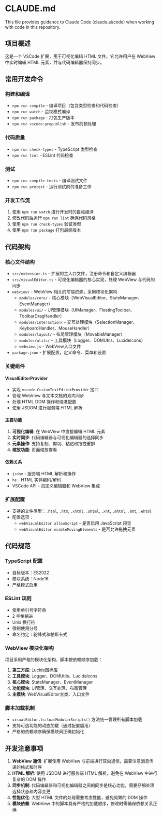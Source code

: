# CLAUDE.md

This file provides guidance to Claude Code (claude.ai/code) when working with code in this repository.

## 项目概述

这是一个 VSCode 扩展，用于可视化编辑 HTML 文件。它允许用户在 WebView 中实时编辑 HTML 元素，并与代码编辑器保持同步。

## 常用开发命令

### 构建和编译
- `npm run compile` - 编译项目（包含类型检查和代码检查）
- `npm run watch` - 监视模式编译
- `npm run package` - 打包生产版本
- `npm run vscode:prepublish` - 发布前预处理

### 代码质量
- `npm run check-types` - TypeScript 类型检查
- `npm run lint` - ESLint 代码检查

### 测试
- `npm run compile-tests` - 编译测试文件
- `npm run pretest` - 运行测试前的准备工作

### 开发工作流
1. 使用 `npm run watch` 进行开发时的自动编译
2. 修改代码后运行 `npm run lint` 确保代码风格
3. 使用 `npm run check-types` 验证类型
4. 使用 `npm run package` 打包最终版本

## 代码架构

### 核心文件结构
- `src/extension.ts` - 扩展的主入口文件，注册命令和自定义编辑器
- `src/visualEditor.ts` - 可视化编辑器的核心实现，处理 WebView 与代码的同步
- `webview/` - WebView 相关的前端资源，采用模块化架构
  - `modules/core/` - 核心模块（WebVisualEditor、StateManager、EventManager）
  - `modules/ui/` - UI管理模块（UIManager、FloatingToolbar、ToolbarDragHandler）
  - `modules/interaction/` - 交互处理模块（SelectionManager、KeyboardHandler、MouseHandler）
  - `modules/layout/` - 布局管理模块（MovableManager）
  - `modules/utils/` - 工具模块（Logger、DOMUtils、LucideIcons）
  - `webview.js` - WebView入口文件
- `package.json` - 扩展配置，定义命令、菜单和设置

### 关键组件

#### VisualEditorProvider
- 实现 `vscode.CustomTextEditorProvider` 接口
- 管理 WebView 与文本文档的双向同步
- 处理 HTML DOM 操作和缩进配置
- 使用 JSDOM 进行服务端 HTML 解析

#### 主要功能
1. **可视化编辑**: 在 WebView 中直接编辑 HTML 元素
2. **实时同步**: 代码编辑器与可视化编辑器的选择同步
3. **元素操作**: 支持复制、剪切、粘贴和拖拽重排
4. **缩放功能**: 页面缩放查看

#### 依赖关系
- `jsdom` - 服务端 HTML 解析和操作
- `he` - HTML 实体编码/解码
- VSCode API - 自定义编辑器和 WebView 集成

### 扩展配置
- 支持的文件类型：`.html`, `.htm`, `.xhtml`, `.shtml`, `.xht`, `.mhtml`, `.mht`, `.ehtml`
- 配置选项：
  - `webVisualEditor.allowScript` - 是否启用 JavaScript 预览
  - `webVisualEditor.enableMovingElements` - 是否允许拖拽元素

## 代码规范

### TypeScript 配置
- 目标版本：ES2022
- 模块系统：Node16
- 严格模式启用

### ESLint 规则
- 使用单引号字符串
- 2 空格缩进
- Unix 换行符
- 强制使用分号
- 命名约定：驼峰式和帕斯卡式

### WebView 模块化架构
项目采用严格的模块化架构，脚本按依赖顺序加载：
1. **第三方库**: Lucide图标库
2. **工具模块**: Logger、DOMUtils、LucideIcons
3. **核心模块**: StateManager、EventManager
4. **功能模块**: UI管理、交互处理、布局管理
5. **主模块**: WebVisualEditor主类、入口文件

### 脚本加载机制
- `visualEditor.ts:loadModularScripts()` 方法统一管理所有脚本加载
- 支持可选功能的动态加载（通过配置启用）
- 严格的依赖顺序确保模块间正确初始化

## 开发注意事项

1. **WebView 通信**: 扩展使用 WebView 与前端进行双向通信，需要注意消息传递的格式和时序
2. **HTML 解析**: 使用 JSDOM 进行服务端 HTML 解析，避免在 WebView 中进行复杂的 DOM 操作
3. **同步机制**: 代码编辑器和可视化编辑器之间的同步是核心功能，需要仔细处理选择状态和内容变更
4. **性能优化**: 大型 HTML 文件的处理需要考虑性能，避免频繁的 DOM 操作
5. **模块依赖**: WebView 中的脚本具有严格的加载顺序，修改时需确保依赖关系正确